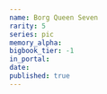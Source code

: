 ```yaml
---
name: Borg Queen Seven
rarity: 5
series: pic
memory_alpha:
bigbook_tier: -1
in_portal:
date:
published: true
---
```



